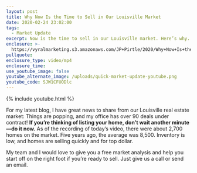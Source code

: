 ```yaml
---
layout: post
title: Why Now Is the Time to Sell in Our Louisville Market
date: 2020-02-24 23:02:00
tags:
  - Market Update
excerpt: Now is the time to sell in our Louisville market. Here’s why.
enclosure: >-
  https://vyralmarketing.s3.amazonaws.com/JP+Pirtle/2020/Why+Now+Is+the+Time+to+Sell+in+Our+Louisville+Market.mp4
pullquote:
enclosure_type: video/mp4
enclosure_time:
use_youtube_image: false
youtube_alternate_image: /uploads/quick-market-update-youtube.png
youtube_code: SJW1CFUODlc
---
```


{% include youtube.html %}

For my latest blog, I have great news to share from our Louisville real estate market: Things are popping, and my office has over 90 deals under contract\! **If you’re thinking of listing your home, don’t wait another minute—do it now.** As of the recording of today’s video, there were about 2,700 homes on the market. Five years ago, the average was 8,500. Inventory is low, and homes are selling quickly and for top dollar.&nbsp;

My team and I would love to give you a free market analysis and help you start off on the right foot if you’re ready to sell. Just give us a call or send an email.
